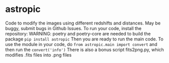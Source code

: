 # astropic
Code to modify the images using different redshifts and distances.
May be buggy, submit bugs in Github Issues. 
To run your code, install the repository: 
WARNING: poetry and poetry-core are needed to build the package 
`pip install astropic` 
Then you are ready to run the main code. 
To use the module in your code, do `from astropic.main import convert` and then run the `convert('info')` 
There is also a bonus script fits2png.py, which modifies .fits files into .png files 
